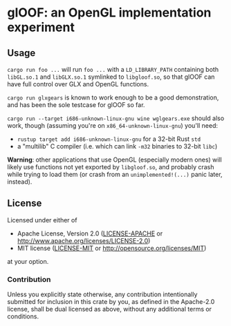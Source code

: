 # glOOF: an OpenGL implementation experiment

## Usage

`cargo run foo ...` will run `foo ...` with a `LD_LIBRARY_PATH` containing both
`libGL.so.1` and `libGLX.so.1` symlinked to `libgloof.so`, so that glOOF can have
full control over GLX and OpenGL functions.

`cargo run glxgears` is known to work enough to be a good demonstration,
and has been the sole testcase for glOOF so far.

`cargo run --target i686-unknown-linux-gnu wine wglgears.exe` should also work,
though (assuming you're on `x86_64-unknown-linux-gnu`) you'll need:
* `rustup target add i686-unknown-linux-gnu` for a 32-bit Rust `std`
* a "multilib" C compiler (i.e. which can link `-m32` binaries to 32-bit `libc`)

**Warning**: other applications that use OpenGL (especially modern ones) will likely
use functions not yet exported by `libgloof.so`, and probably crash while trying
to load them (or crash from an `unimplemented!(...)` panic later, instead).

## License

Licensed under either of

 * Apache License, Version 2.0 ([LICENSE-APACHE](LICENSE-APACHE) or http://www.apache.org/licenses/LICENSE-2.0)
 * MIT license ([LICENSE-MIT](LICENSE-MIT) or http://opensource.org/licenses/MIT)

at your option.

### Contribution

Unless you explicitly state otherwise, any contribution intentionally submitted
for inclusion in this crate by you, as defined in the Apache-2.0 license, shall
be dual licensed as above, without any additional terms or conditions.
